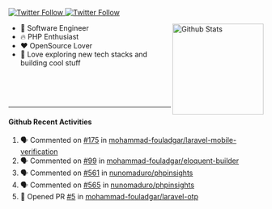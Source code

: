 <p>
  <a href="https://twitter.com/50bhan">
    <img alt="Twitter Follow" src="https://img.shields.io/twitter/follow/50bhan?color=1DA1F2&logo=twitter&style=for-the-badge">
  </a>
  
  <a href="https://www.linkedin.com/in/50bhan">
    <img alt="Twitter Follow" src="https://img.shields.io/badge/LinkedIn-0077B5?style=for-the-badge&logo=linkedin&logoColor=white">
  </a>
</p>

<img alt="Github Stats" src="https://github-readme-stats.vercel.app/api?username=50bhan&show_icons=true" align="right" height="180" />

- 🔭 Software Engineer
- :fire: PHP Enthusiast
- :hearts: OpenSource Lover
- 🚀 Love exploring new tech stacks and building cool stuff

<br><br><br><hr>

#### Github Recent Activities
<!--START_SECTION:activity-->
1. 🗣 Commented on [#175](https://github.com/mohammad-fouladgar/laravel-mobile-verification/issues/175) in [mohammad-fouladgar/laravel-mobile-verification](https://github.com/mohammad-fouladgar/laravel-mobile-verification)
2. 🗣 Commented on [#99](https://github.com/mohammad-fouladgar/eloquent-builder/issues/99) in [mohammad-fouladgar/eloquent-builder](https://github.com/mohammad-fouladgar/eloquent-builder)
3. 🗣 Commented on [#561](https://github.com/nunomaduro/phpinsights/issues/561) in [nunomaduro/phpinsights](https://github.com/nunomaduro/phpinsights)
4. 🗣 Commented on [#565](https://github.com/nunomaduro/phpinsights/issues/565) in [nunomaduro/phpinsights](https://github.com/nunomaduro/phpinsights)
5. 💪 Opened PR [#5](https://github.com/mohammad-fouladgar/laravel-otp/pull/5) in [mohammad-fouladgar/laravel-otp](https://github.com/mohammad-fouladgar/laravel-otp)
<!--END_SECTION:activity-->
